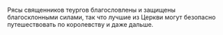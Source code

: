 Рясы священников теургов благословлены и защищены благосклонными силами, так что лучшие из Церкви могут безопасно путешествовать по королевству и даже дальше.
